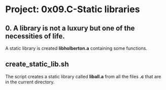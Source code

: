 # Project: 0x09.C-Static libraries

## 0. A library is not a luxury but one of the necessities of life.

A static library is created **libholberton.a** containing some functions.

## create_static_lib.sh

The script creates a static library called **liball.a** from all the files **.c** that are in the current directory.